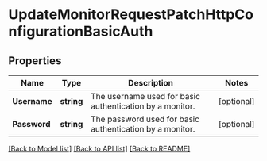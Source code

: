 # UpdateMonitorRequestPatchHttpConfigurationBasicAuth

## Properties

Name | Type | Description | Notes
------------ | ------------- | ------------- | -------------
**Username** | **string** | The username used for basic authentication by a monitor. | [optional] 
**Password** | **string** | The password used for basic authentication by a monitor. | [optional] 

[[Back to Model list]](../README.md#documentation-for-models) [[Back to API list]](../README.md#documentation-for-api-endpoints) [[Back to README]](../README.md)


